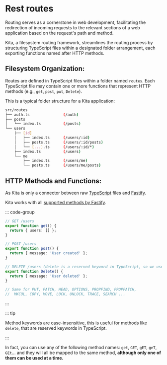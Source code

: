 # Rest routes

Routing serves as a cornerstone in web development, facilitating the redirection
of incoming requests to the relevant sections of a web application based on the
request's path and method.

Kita, a filesystem routing framework, streamlines the routing process by
structuring TypeScript files within a designated folder arrangement, each
exporting functions named after HTTP methods.

## Filesystem Organization:

Routes are defined in TypeScript files within a folder named `routes`. Each
TypeScript file may contain one or more functions that represent HTTP methods
(e.g., `get`, `post`, `put`, `Delete`).

This is a typical folder structure for a Kita application:

```sh
src/routes
├── auth.ts               (/auth)
├── posts
│   └── index.ts          (/posts)
└── users
    ├── [id]
    │   ├── index.ts      (/users/:id)
    │   ├── posts.ts      (/users/:id/posts)
    │   └── [...].ts      (/users/:id/*)
    ├── index.ts          (/users)
    └── me
        ├── index.ts      (/users/me)
        └── posts.ts      (/users/me/posts)
```

## HTTP Methods and Functions:

As Kita is only a connector between raw
[TypeScript](https://www.typescriptlang.org/) files and
[Fastify](https://fastify.dev).

Kita works with all
[supported methods by Fastify](https://github.com/fastify/fastify/blob/main/lib/httpMethods.js).

::: code-group

```ts [src/routes/users.ts]
// GET /users
export function get() {
  return { users: [] };
}

// POST /users
export function post() {
  return { message: 'User created' };
}

// DELETE /users (delete is a reserved keyword in TypeScript, so we use Delete)
export function Delete() {
  return { message: 'User deleted' };
}

// Same for PUT, PATCH, HEAD, OPTIONS, PROPFIND, PROPPATCH,
//  MKCOL, COPY, MOVE, LOCK, UNLOCK, TRACE, SEARCH ...
```

:::

::: tip

Method keywords are case-insensitive, this is useful for methods like `delete`,
that are reserved keywords in TypeScript.

:::

In fact, you can use any of the following method names: `get`, `GET`, `gET`,
`geT`, `GEt`... and they will all be mapped to the same method, **although only
one of them can be used at a time.**
